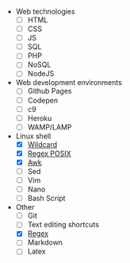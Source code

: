 ---
---

- Web technologies
  - [ ] HTML
  - [ ] CSS
  - [ ] JS
  - [ ] SQL
  - [ ] PHP
  - [ ] NoSQL
  - [ ] NodeJS

- Web development environments
  - [ ] Github Pages
  - [ ] Codepen
  - [ ] c9
  - [ ] Heroku
  - [ ] WAMP/LAMP

- Linux shell
  - [x] [Wildcard](wildcard.md)
  - [x] [Regex POSIX](regex-posix.md)
  - [x] [Awk](awk.md)
  - [ ] Sed
  - [ ] Vim
  - [ ] Nano
  - [ ] Bash Script

- Other
  - [ ] Git
  - [ ] Text editing shortcuts
  - [x] [Regex](regex.md)
  - [ ] Markdown
  - [ ] Latex
